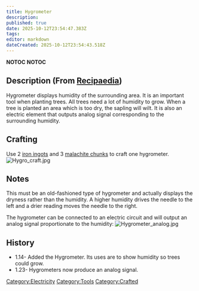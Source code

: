 ```yaml
---
title: Hygrometer
description: 
published: true
date: 2025-10-12T23:54:47.383Z
tags: 
editor: markdown
dateCreated: 2025-10-12T23:54:43.518Z
---
```


__NOTOC__ __NOTOC__

## Description (From [Recipaedia](.. "wikilink"))

Hygrometer displays humidity of the surrounding area. It is an important
tool when planting trees. All trees need a lot of humidity to grow. When
a tree is planted an area which is too dry, the sapling will wilt. It is
also an electric element that outputs analog signal corresponding to the
surrounding humidity.

## Crafting

Use 2 [iron ingots](Iron_Ingot "wikilink") and 3 [malachite
chunks](../Minerals/Malachite_Chunk.md "wikilink") to craft one hygrometer.
![Hygro_craft.jpg](Hygro_craft.jpg "Hygro_craft.jpg")

## Notes

This must be an old-fashioned type of hygrometer and actually displays
the dryness rather than the humidity. A higher humidity drives the
needle to the left and a drier reading moves the needle to the right.

The hygrometer can be connected to an electric circuit and will output
an analog signal proportionate to the humidity:
![Hygrometer_analog.jpg](Hygrometer_analog.jpg "Hygrometer_analog.jpg")

## History

  - 1.14- Added the Hygrometer. Its uses are to show humidity so trees
    could grow.
  - 1.23- Hygrometers now produce an analog signal.

[Category:Electricity](Category:Electricity "wikilink")
[Category:Tools](Category:Tools "wikilink")
[Category:Crafted](Category:Crafted "wikilink")